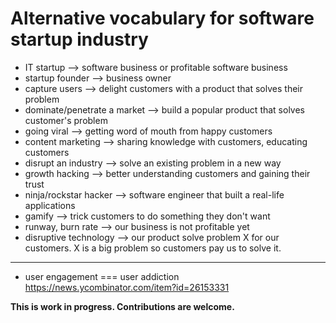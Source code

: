 # Alternative vocabulary for software startup industry

- IT startup --> software business or profitable software business
- startup founder --> business owner
- capture users --> delight customers with a product that solves their problem
- dominate/penetrate a market --> build a popular product that solves customer's problem
- going viral --> getting word of mouth from happy customers
- content marketing --> sharing knowledge with customers, educating customers
- disrupt an industry --> solve an existing problem in a new way
- growth hacking --> better understanding customers and gaining their trust
- ninja/rockstar hacker --> software engineer that built a real-life applications
- gamify --> trick customers to do something they don't want
- runway, burn rate --> our business is not profitable yet
- disruptive technology --> our product solve problem X for our customers. X is a big problem so customers pay us to solve it.

---

- user engagement === user addiction https://news.ycombinator.com/item?id=26153331


**This is work in progress. Contributions are welcome.**
